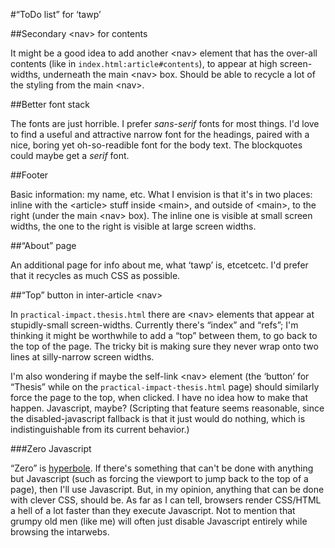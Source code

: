 #“ToDo list” for ‘tawp’

##Secondary &lt;nav&gt; for contents

It might be a good idea to add another &lt;nav&gt; element that has the over-all contents (like in `index.html:article#contents`), to appear at high screen-widths, underneath the main &lt;nav&gt; box.  Should be able to recycle a lot of the styling from the main &lt;nav&gt;.

##Better font stack

The fonts are just horrible.  I prefer *sans-serif* fonts for most things.  I'd love to find a useful and attractive narrow font for the headings, paired with a nice, boring yet oh-so-readible font for the body text.  The blockquotes could maybe get a *serif* font.

##Footer

Basic information: my name, etc.  What I envision is that it's in two places: inline with the &lt;article&gt; stuff inside &lt;main&gt;, and outside of &lt;main&gt;, to the right (under the main &lt;nav&gt; box).  The inline one is visible at small screen widths, the one to the right is visible at large screen widths.

##“About” page

An additional page for info about me, what ‘tawp’ is, etcetcetc.  I'd prefer that it recycles as much CSS as possible.

##“Top” button in inter-article &lt;nav&gt;

In `practical-impact.thesis.html` there are &lt;nav&gt; elements that appear at stupidly-small screen-widths.  Currently there's “index” and “refs”; I'm thinking it might be worthwhile to add a “top” between them, to go back to the top of the page.  The tricky bit is making sure they never wrap onto two lines at silly-narrow screen widths.

I'm also wondering if maybe the self-link &lt;nav&gt; element (the &lsquo;button&rsquo; for &ldquo;Thesis&rdquo; while on the `practical-impact-thesis.html` page) should similarly force the page to the top, when clicked.  I have no idea how to make that happen.  Javascript, maybe?  (Scripting that feature seems reasonable, since the disabled-javascript fallback is that it just would do nothing, which is indistinguishable from its current behavior.)

###Zero Javascript

“Zero” is [hyperbole](http://www.britannica.com/EBchecked/topic/279502/hyperbole).  If there's something that can't be done with anything but Javascript (such as forcing the viewport to jump back to the top of a page), then I'll use Javascript.  But, in my opinion, anything that can be done with clever CSS, should be. As far as I can tell, browsers render CSS/HTML a hell of a lot faster than they execute Javascript.  Not to mention that grumpy old men (like me) will often just disable Javascript entirely while browsing the intarwebs.



